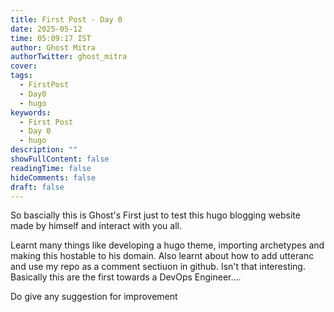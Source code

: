 ```yaml
---
title: First Post - Day 0
date: 2025-05-12
time: 05:09:17 IST
author: Ghost Mitra
authorTwitter: ghost_mitra
cover: 
tags:
  - FirstPost
  - Day0
  - hugo
keywords:
  - First Post
  - Day 0
  - hugo
description: ""
showFullContent: false
readingTime: false
hideComments: false
draft: false
---
```


So bascially this is Ghost's First just to test this hugo blogging website made by himself and interact with you all.

Learnt many things like developing a hugo theme, importing archetypes and making this hostable to his domain. Also learnt about how to add utteranc and use my repo as a comment sectiuon in github. Isn't that interesting. Basically this are the first towards a DevOps Engineer....

Do give any suggestion for improvement
